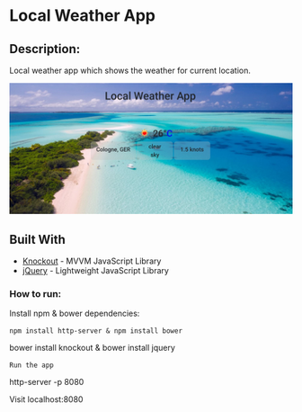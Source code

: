 # Local Weather App

## Description: 
Local weather app which shows the weather for current location.

!['local weather'](/assets/logo.jpg)


## Built With

* [Knockout](http://www.knockoutjs.com/) - MVVM JavaScript Library 
* [jQuery](https://jquery.com/) - Lightweight JavaScript Library

### How to run:
Install npm & bower dependencies:
```
npm install http-server & npm install bower
```
bower install knockout & bower install jquery
```
Run the app 
```
http-server -p 8080

Visit localhost:8080
